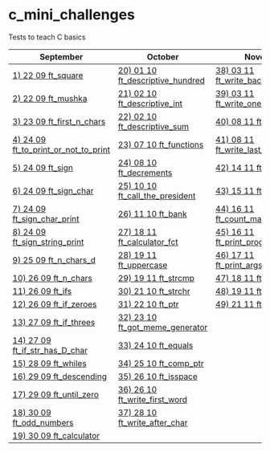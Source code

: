 # c_mini_challenges
Tests to teach C basics

September| October | November |
-------------|-------------|-------------|
[1) 22 09 ft_square](https://github.com/Ysoroko/c_mini_challenges/blob/main/September/001_22_09_ft_square.MD) | [20) 01 10 ft_descriptive_hundred](https://github.com/Ysoroko/c_mini_challenges/blob/main/020_01_10_ft_descriptive_hundred.MD) | [38) 03 11 ft_write_backwards](https://github.com/Ysoroko/c_mini_challenges/blob/main/038_03_11_ft_write_backwards.MD) |
[2) 22 09 ft_mushka](https://github.com/Ysoroko/c_mini_challenges/blob/main/September/002_22_09_ft_mushka.MD) |  [21) 02 10 ft_descriptive_int](https://github.com/Ysoroko/c_mini_challenges/blob/main/021_02_10_ft_descriptive_int.MD) | [39) 03 11 ft_write_one_in_two_chars](https://github.com/Ysoroko/c_mini_challenges/blob/main/039_06_11_ft_write_one_in_two_chars.MD) |
[3) 23 09 ft_first_n_chars](https://github.com/Ysoroko/c_mini_challenges/blob/main/September/003_23_09_ft_first_n_chars.MD) | [22) 02 10 ft_descriptive_sum](https://github.com/Ysoroko/c_mini_challenges/blob/main/022_02_10_ft_descriptive_sum.MD) | [40) 08 11 ft_strcpy](https://github.com/Ysoroko/c_mini_challenges/blob/main/040_08_11_ft_strcpy.MD) |
[4) 24 09 ft_to_print_or_not_to_print](https://github.com/Ysoroko/c_mini_challenges/blob/main/September/004_24_09_ft_to_print_or_not_to_print.MD) | [23) 07 10 ft_functions](https://github.com/Ysoroko/c_mini_challenges/blob/main/023_07_10_ft_functions.MD) | [41) 08 11 ft_write_last_word](https://github.com/Ysoroko/c_mini_challenges/blob/main/041_08_11_ft_write_last_word.MD) |
[5) 24 09 ft_sign](https://github.com/Ysoroko/c_mini_challenges/blob/main/September/005_24_09_ft_sign.MD) |  [24) 08 10 ft_decrements](https://github.com/Ysoroko/c_mini_challenges/blob/main/024_08_10_ft_decrements.MD) | [42) 14 11 ft_mini_atoi](https://github.com/Ysoroko/c_mini_challenges/blob/main/042_14_11_ft_mini_atoi.MD) |
[6) 24 09 ft_sign_char](https://github.com/Ysoroko/c_mini_challenges/blob/main/September/006_24_09_ft_sign_char.MD) | [25) 10 10 ft_call_the_president](https://github.com/Ysoroko/c_mini_challenges/blob/main/025_10_10_ft_call_the_president.MD) | [43) 15 11 ft_real_atoi](https://github.com/Ysoroko/c_mini_challenges/blob/main/043_15_11_ft_real_atoi.MD) |
[7) 24 09 ft_sign_char_print](https://github.com/Ysoroko/c_mini_challenges/blob/main/September/007_24_09_ft_sign_char_print.MD) | [26) 11 10 ft_bank](https://github.com/Ysoroko/c_mini_challenges/blob/main/026_11_10_ft_bank.MD) |  [44) 16 11 ft_count_main_arguments](https://github.com/Ysoroko/c_mini_challenges/blob/main/043_16_11_ft_count_main_arguments.MD) |
[8) 24 09 ft_sign_string_print](https://github.com/Ysoroko/c_mini_challenges/blob/main/September/008_24_09_ft_sign_string_print.MD) | [27) 18 11 ft_calculator_fct](https://github.com/Ysoroko/c_mini_challenges/blob/main/027_18_10_ft_calculator_fct.MD) | [45) 16 11 ft_print_program_name](https://github.com/Ysoroko/c_mini_challenges/blob/main/045_16_11_ft_print_program_name.MD) |
[9) 25 09 ft_n_chars_d](https://github.com/Ysoroko/c_mini_challenges/blob/main/September/009_25_09_ft_n_chars_d.MD) | [28) 19 11 ft_uppercase](https://github.com/Ysoroko/c_mini_challenges/blob/main/028_19_10_ft_uppercase.MD) | [46) 17 11 ft_print_args_backwards](https://github.com/Ysoroko/c_mini_challenges/blob/main/046_17_11_ft_print_args_backwards.MD) |
[10) 26 09 ft_n_chars](https://github.com/Ysoroko/c_mini_challenges/blob/main/September/010_26_09_ft_n_chars.MD) | [29) 19 11 ft_strcmp](https://github.com/Ysoroko/c_mini_challenges/blob/main/029_19_10_ft_strcmp.MD) | [47) 18 11 ft_easy_putnbr](https://github.com/Ysoroko/c_mini_challenges/blob/main/047_18_11_ft_easy_putnbr.MD) |
[11) 26 09 ft_ifs](https://github.com/Ysoroko/c_mini_challenges/blob/main/September/011_26_09_ft_ifs.MD) | [30) 21 10 ft_strchr](https://github.com/Ysoroko/c_mini_challenges/blob/main/030_21_10_ft_strchr.MD) | [48) 19 11 ft_putnbr](https://github.com/Ysoroko/c_mini_challenges/blob/main/048_19_11_ft_putnbr.MD) |
[12) 26 09 ft_if_zeroes](https://github.com/Ysoroko/c_mini_challenges/blob/main/September/012_26_09_ft_if_zeroes.MD) | [31) 22 10 ft_ptr](https://github.com/Ysoroko/c_mini_challenges/blob/main/031_22_10_ft_ptr.MD) | [49) 21 11 ft_random_n](https://github.com/Ysoroko/c_mini_challenges/blob/main/049_21_11_ft_random_n.MD) |
[13) 27 09 ft_if_threes](https://github.com/Ysoroko/c_mini_challenges/blob/main/September/013_27_09_ft_if_threes.MD) | [32) 23 10 ft_got_meme_generator](https://github.com/Ysoroko/c_mini_challenges/blob/main/032_23_10_ft_got_meme_generator.MD) |
[14) 27 09 ft_if_str_has_D_char](https://github.com/Ysoroko/c_mini_challenges/blob/main/September/014_27_09_ft_if_str_has_D_char.MD) | [33) 24 10 ft_equals](https://github.com/Ysoroko/c_mini_challenges/blob/main/033_24_10_ft_equals.MD) |
[15) 28 09 ft_whiles](https://github.com/Ysoroko/c_mini_challenges/blob/main/September/015_28_09_ft_whiles.MD) | [34) 25 10 ft_comp_ptr](https://github.com/Ysoroko/c_mini_challenges/blob/main/034_25_10_ft_comp_ptr.MD) |
[16) 29 09 ft_descending](https://github.com/Ysoroko/c_mini_challenges/blob/main/September/016_29_09_ft_descending.MD) | [35) 26 10 ft_isspace](https://github.com/Ysoroko/c_mini_challenges/blob/main/035_26_10_ft_isspace.MD) |
[17) 29 09 ft_until_zero](https://github.com/Ysoroko/c_mini_challenges/blob/main/September/017_29_09_ft_until_zero.MD) | [36) 26 10 ft_write_first_word](https://github.com/Ysoroko/c_mini_challenges/blob/main/036_26_10_ft_write_first_word.MD) |
[18) 30 09 ft_odd_numbers](https://github.com/Ysoroko/c_mini_challenges/blob/main/September/018_30_09_ft_odd_numbers.MD) | [37) 28 10 ft_write_after_char](https://github.com/Ysoroko/c_mini_challenges/blob/main/037_28_10_ft_write_after_char.MD) |
[19) 30 09 ft_calculator](https://github.com/Ysoroko/c_mini_challenges/blob/main/September/019_30_09_ft_calculator.MD) | |


